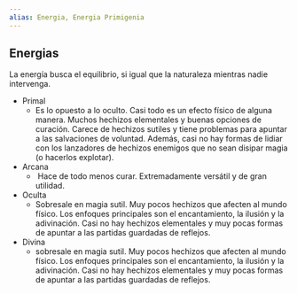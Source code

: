 ```yaml
---
alias: Energia, Energia Primigenia
---
```


## Energias

La energía busca el equilibrio, si igual que la naturaleza mientras nadie intervenga.

- Primal
	- Es lo opuesto a lo oculto. Casi todo es un efecto físico de alguna manera. Muchos hechizos elementales y buenas opciones de curación. Carece de hechizos sutiles y tiene problemas para apuntar a las salvaciones de voluntad. Además, casi no hay formas de lidiar con los lanzadores de hechizos enemigos que no sean disipar magia (o hacerlos explotar).
- Arcana
	-  Hace de todo menos curar. Extremadamente versátil y de gran utilidad.
- Oculta 
	- Sobresale en magia sutil. Muy pocos hechizos que afecten al mundo físico. Los enfoques principales son el encantamiento, la ilusión y la adivinación. Casi no hay hechizos elementales y muy pocas formas de apuntar a las partidas guardadas de reflejos.
- Divina 
	- sobresale en magia sutil. Muy pocos hechizos que afecten al mundo físico. Los enfoques principales son el encantamiento, la ilusión y la adivinación. Casi no hay hechizos elementales y muy pocas formas de apuntar a las partidas guardadas de reflejos.
